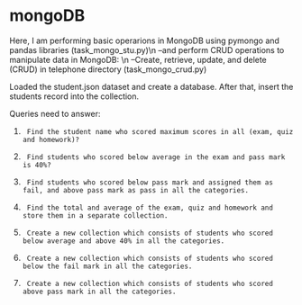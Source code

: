 # mongoDB

Here, I am performing basic operarions in MongoDB using pymongo and pandas libraries (task_mongo_stu.py)\n
  –and perform CRUD operations to manipulate data in MongoDB: \n
      –Create, retrieve, update, and delete (CRUD) in telephone directory (task_mongo_crud.py)

Loaded the student.json dataset and create a database.
After that, insert the students record into the collection.

Queries need to answer:
1)      Find the student name who scored maximum scores in all (exam, quiz and homework)?
2)      Find students who scored below average in the exam and pass mark is 40%?
3)      Find students who scored below pass mark and assigned them as fail, and above pass mark as pass in all the categories.
4)      Find the total and average of the exam, quiz and homework and store them in a separate collection.
5)      Create a new collection which consists of students who scored below average and above 40% in all the categories.
6)      Create a new collection which consists of students who scored below the fail mark in all the categories.
7)      Create a new collection which consists of students who scored above pass mark in all the categories.

